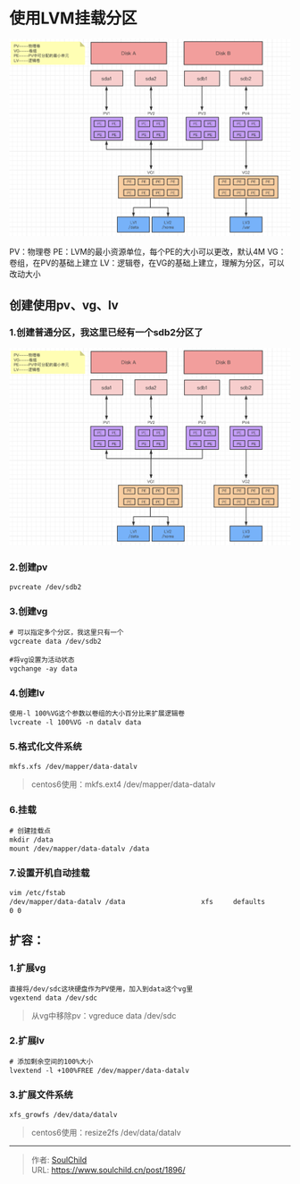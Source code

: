 # 使用LVM挂载分区

<!--more-->
![94105-dsc4huyofum.png](images/2632752546.png)

PV：物理卷
PE：LVM的最小资源单位，每个PE的大小可以更改，默认4M
VG：卷组，在PV的基础上建立
LV：逻辑卷，在VG的基础上建立，理解为分区，可以改动大小

## 创建使用pv、vg、lv
### 1.创建普通分区，我这里已经有一个sdb2分区了

![80785-qnldp7k6hd.png](images/2632752546.png)


### 2.创建pv
```
pvcreate /dev/sdb2
```

### 3.创建vg 
```
# 可以指定多个分区，我这里只有一个
vgcreate data /dev/sdb2

#将vg设置为活动状态
vgchange -ay data
```

### 4.创建lv
```
使用-l 100%VG这个参数以卷组的大小百分比来扩展逻辑卷
lvcreate -l 100%VG -n datalv data
```

### 5.格式化文件系统
```
mkfs.xfs /dev/mapper/data-datalv
```
>centos6使用：mkfs.ext4 /dev/mapper/data-datalv

### 6.挂载
```
# 创建挂载点
mkdir /data
mount /dev/mapper/data-datalv /data
```

### 7.设置开机自动挂载
```
vim /etc/fstab
/dev/mapper/data-datalv /data                   xfs     defaults        0 0
```

## 扩容：
### 1.扩展vg
```
直接将/dev/sdc这块硬盘作为PV使用，加入到data这个vg里
vgextend data /dev/sdc
```
>从vg中移除pv：vgreduce data /dev/sdc

### 2.扩展lv
```
# 添加剩余空间的100%大小
lvextend -l +100%FREE /dev/mapper/data-datalv
```

### 3.扩展文件系统
```
xfs_growfs /dev/data/datalv
```
>centos6使用：resize2fs /dev/data/datalv


---

> 作者: [SoulChild](https://www.soulchild.cn)  
> URL: https://www.soulchild.cn/post/1896/  

